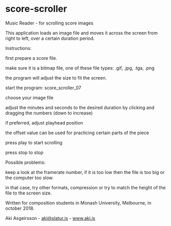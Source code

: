 # score-scroller
Music Reader - for scrolling score images

This application loads an image file and moves it across the screen from right to left, over a certain duration period.

Instructions:

first prepare a score file.  

make sure it is a bitmap file, one of these file types: .gif, .jpg, .tga, .png

the program will adjust the size to fit the screen.

start the program: score_scroller_07

choose your image file

adjust the minutes and seconds to the desired duration by clicking and dragging the numbers (down to increase)

if preferred, adjust playhead position

the offset value can be used for practicing certain parts of the piece

press play to start scrolling

press stop to stop


Possible problems:

keep a look at the framerate number, if it is too low then the file is too big or the computer too slow.  

in that case, try other formats, compression or try to match the height of the file to the screen size.


Written for composition students in Monash University, Melbourne, in october 2018.

Aki Asgeirsson - aki@slatur.is - www.aki.is

